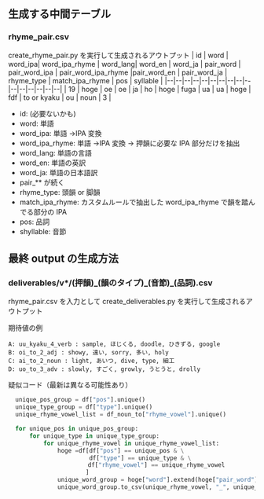 ## 生成する中間テーブル

### rhyme_pair.csv

create_rhyme_pair.py を実行して生成されるアウトプット
| id | word | word_ipa| word_ipa_rhyme | word_lang| word_en | word_ja | pair_word | pair_word_ipa | pair_word_ipa_rhyme |pair_word_en | pair_word_ja | rhyme_type | match_ipa_rhyme | pos | syllable |
|--|--|--|--|--|--|--|--|--|--|--|--|--|--|--|--|
| 19 | hoge | oe | oe | ja | ho | hoge | fuga | ua | ua | hoge | fdf | to or kyaku | ou | noun | 3 |

- id: (必要ないかも)
- word: 単語
- word_ipa: 単語 →IPA 変換
- word_ipa_rhyme: 単語 →IPA 変換 → 押韻に必要な IPA 部分だけを抽出
- word_lang: 単語の言語
- word_en: 単語の英訳
- word_ja: 単語の日本語訳
- pair\_\*\* が続く
- rhyme_type: 頭韻 or 脚韻
- match_ipa_rhyme: カスタムルールで抽出した word_ipa_rhyme で韻を踏んでる部分の IPA
- pos: 品詞
- shyllable: 音節

## 最終 output の生成方法

### deliverables/v\*/(押韻)\_(韻のタイプ)\_(音節)\_(品詞).csv

rhyme_pair.csv を入力として create_deliverables.py を実行して生成されるアウトプット

期待値の例

```buildoutcfg
A: uu_kyaku_4_verb : sample, ほじくる, doodle, ひきずる, google
B: oi_to_2_adj : showy, 遠い, sorry, 多い, holy
C: ai_to_2_noun : light, あいつ, dive, type, 細工
D: uo_to_3_adv : slowly, すごく, growly, うとうと, drolly
```

疑似コード（最新は異なる可能性あり）

```python
  unique_pos_group = df["pos"].unique()
  unique_type_group = df["type"].unique()
  unique_rhyme_vowel_list = df_noun_to["rhyme_vowel"].unique()

  for unique_pos in unique_pos_group:
      for unique_type in unique_type_group:
          for unique_rhyme_vowel in unique_rhyme_vowel_list:
              hoge =df[df["pos"] == unique_pos & \
                       df["type"] == unique_type & \
    　　　　　　　       df["rhyme_vowel"] == unique_rhyme_vowel
                      ]
              unique_word_group = hoge["word"].extend(hoge["pair_word"]).unique()
              unique_word_group.to_csv(unique_rhyme_vowel, "_", unique_type, "_", unique_pos, ".csv", )
```
